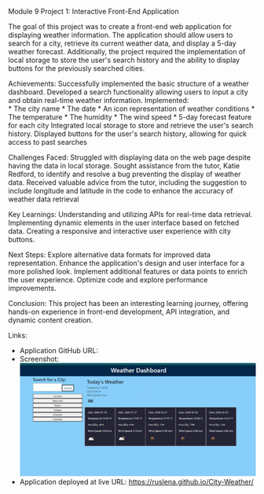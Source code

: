 Module 9 Project 1: Interactive Front-End Application

The goal of this project was to create a front-end web application for displaying weather information. 
The application should allow users to search for a city, 
retrieve its current weather data, and display a 5-day weather forecast. 
Additionally, the project required the implementation of local storage
to store the user's search history and the ability to display buttons 
for the previously searched cities.

Achievements:
    Successfully implemented the basic structure of a weather dashboard.
    Developed a search functionality allowing users to input a city 
    and obtain real-time weather information.
    Implemented:  
    * The city name
    * The date
    * An icon representation of weather conditions
    * The temperature
    * The humidity
    * The wind speed 
    * 5-day forecast feature for each city
    Integrated local storage to store and retrieve the user's search history.
    Displayed buttons for the user's search history, allowing for quick access to past searches
    
Challenges Faced:
    Struggled with displaying data on the web page despite having the data in local storage.
    Sought assistance from the tutor, Katie Redford, 
    to identify and resolve a bug preventing the display of weather data.
    Received valuable advice from the tutor, including the suggestion to include 
    longitude and latitude in the code
    to enhance the accuracy of weather data retrieval
    
Key Learnings:
    Understanding and utilizing APIs for real-time data retrieval.
    Implementing dynamic elements in the user interface based on fetched data.
    Creating a responsive and interactive user experience with city buttons.

Next Steps:
    Explore alternative data formats for improved data representation.
    Enhance the application's design and user interface for a more polished look.
    Implement additional features or data points to enrich the user experience.
    Optimize code and explore performance improvements.

Conclusion:
   This project has been an interesting learning journey, 
   offering hands-on experience in front-end development, 
   API integration, and dynamic content creation. 
   
Links:
* Application GitHub URL:
* Screenshot:![Alt text](City-weather.PNG)
* Application deployed at live URL: https://ruslena.github.io/City-Weather/
